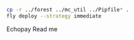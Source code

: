 ```bash
cp -r ../forest ../mc_util ../Pipfile* .
fly deploy --strategy immediate
```

Echopay Read me